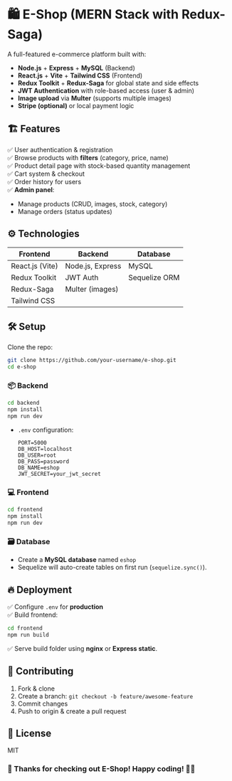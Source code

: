 # 🛍️ E-Shop (MERN Stack with Redux-Saga)

A full-featured e-commerce platform built with:

- **Node.js** + **Express** + **MySQL** (Backend)
- **React.js** + **Vite** + **Tailwind CSS** (Frontend)
- **Redux Toolkit** + **Redux-Saga** for global state and side effects
- **JWT Authentication** with role-based access (user & admin)
- **Image upload** via **Multer** (supports multiple images)
- **Stripe (optional)** or local payment logic

## 🏗️ Features

✅ User authentication & registration  
✅ Browse products with **filters** (category, price, name)  
✅ Product detail page with stock-based quantity management  
✅ Cart system & checkout  
✅ Order history for users  
✅ **Admin panel**:
- Manage products (CRUD, images, stock, category)
- Manage orders (status updates)

## ⚙️ Technologies

| Frontend | Backend | Database |
|----------|---------|----------|
| React.js (Vite) | Node.js, Express | MySQL |
| Redux Toolkit | JWT Auth | Sequelize ORM |
| Redux-Saga | Multer (images) | |
| Tailwind CSS | | |

## 🛠️ Setup

Clone the repo:

```bash
git clone https://github.com/your-username/e-shop.git
cd e-shop
```

### 📦 Backend

```bash
cd backend
npm install
npm run dev
```

- `.env` configuration:
  ```
  PORT=5000
  DB_HOST=localhost
  DB_USER=root
  DB_PASS=password
  DB_NAME=eshop
  JWT_SECRET=your_jwt_secret
  ```

### 💻 Frontend

```bash
cd frontend
npm install
npm run dev
```

### 🗃️ Database

- Create a **MySQL database** named `eshop`
- Sequelize will auto-create tables on first run (`sequelize.sync()`).

## 🔥 Deployment

✅ Configure `.env` for **production**  
✅ Build frontend:

```bash
cd frontend
npm run build
```

✅ Serve build folder using **nginx** or **Express static**.

## 🤝 Contributing

1. Fork & clone
2. Create a branch: `git checkout -b feature/awesome-feature`
3. Commit changes
4. Push to origin & create a pull request

## 📝 License

MIT

### 🙌 Thanks for checking out **E-Shop**! Happy coding! 🚀✨